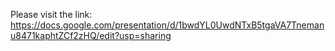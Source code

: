 Please visit the link: https://docs.google.com/presentation/d/1bwdYL0UwdNTxB5tgaVA7Tnemanu8471kaphtZCf2zHQ/edit?usp=sharing